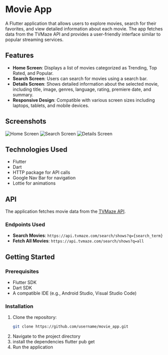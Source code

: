 # Movie App

A Flutter application that allows users to explore movies, search for their favorites, and view detailed information about each movie. The app fetches data from the TVMaze API and provides a user-friendly interface similar to popular streaming services.

## Features

- **Home Screen**: Displays a list of movies categorized as Trending, Top Rated, and Popular.
- **Search Screen**: Users can search for movies using a search bar.
- **Details Screen**: Shows detailed information about the selected movie, including title, image, genres, language, rating, premiere date, and summary.
- **Responsive Design**: Compatible with various screen sizes including laptops, tablets, and mobile devices.

## Screenshots

![Home Screen](screenshots/home_screen.png)
![Search Screen](screenshots/search_screen.png)
![Details Screen](screenshots/details_screen.png)

## Technologies Used

- Flutter
- Dart
- HTTP package for API calls
- Google Nav Bar for navigation
- Lottie for animations

## API

The application fetches movie data from the [TVMaze API](https://api.tvmaze.com).

### Endpoints Used

- **Search Movies**: `https://api.tvmaze.com/search/shows?q={search_term}`
- **Fetch All Movies**: `https://api.tvmaze.com/search/shows?q=all`

## Getting Started

### Prerequisites

- Flutter SDK
- Dart SDK
- A compatible IDE (e.g., Android Studio, Visual Studio Code)

### Installation

1. Clone the repository:
   ```bash
   git clone https://github.com/username/movie_app.git
2. Navigate to the project directory
3. install the dependencies
   flutter pub get
4. Run the application
